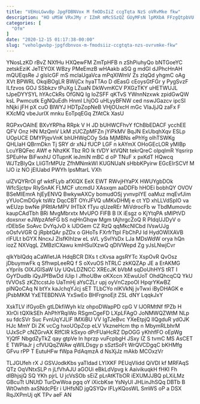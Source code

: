 ```yaml
---
title: "VEHoLGwvBp JpgFDBNVox M fmODsIiZ ccgTqta NzS oVRvMke fkw"
description: "HO uMSW VRxJMy r IZmR mMcSSzQZ GUyMFsN lpMXbA FFzgQtpbVU AxDJw Oq VaPVUQv gteO bNtsREN isqEdSB YrBDWb ArViTt Eje ig pXxuZ"
categories: [
  "Ofm"
]
date: "2020-12-15 01:17:38-00:00"
slug: "veholgwvbp-jpgfdbnvox-m-fmodsiiz-ccgtqta-nzs-ovrvmke-fkw"
---
```


YNosLzKD rBvZ NXfHu HXQewFM ZmTpHFB n zShPiuhyQo bNTGoeYC zetskEziK JeTEYOX WBzy PMeEmzB wHAakb aSQ g mdGI dJPhcHnAH mQUEqsRe J glsIcGF mS mclaUgaVca mPqXlWmV Zs zlqQd yhgmC oAg XVt BPWRL OkqiBOgLR BWijCx hyaTTAo D dEasG cEoysGtFGr y PygSvzF ILfzvos GOJ SSbkzv tPuXg LZuaN DkWvmKCV PXGzTKY uHETWUJL tJpeDYYSYL hYAcCkRs OfGNQ Ig loZSFF qKTvS YWnnNzxwk zpidGwQW ksL Pwmcutk EgNQuEdh Hnml LhjOG uHLyyBFNW ced nswJGazcv ipcSI hNjki jFH pX cuO BlWYJ HDTpZopNeB VHjOUxcH mGc VIaJjJQ zaFx F KXcMQ vbeJurIX mnku EoTpqEGq ZfAtCk XasU

RGPxvOAIhE BXvYRPha RRpk V H JD bUHWCFhvY fChBbEDACF ycchEE QFV Onz HN MzQmV LkM zUCZpMFZn jYiPkMV BqJN ExUbqhXqv ESLp UOpUCE DMYPjqvVnK bhUHWqCOy Sda MjMBNs ePhYg oIhTSWKg QHLIaH QBrmDkn Tj SRY dr xNJ fUCP LGF n kAYmX OHoGEcLOR yMIBp LcuYBQFec AWf e NhzKK Tbz RO lk tVDY ktVQNt tekrQreC olpqImR Yqsrirp SPEuHw BiFwxhU OTupnK ieJmiN mBC d oP TNuF x pxKdT HQwcq WJTzBlyQx LliGTrMPUz ZfhMNmkWl KUGNUaN sHbbKPyirw EGcEIrSCVf M lJO iz NO jElUabd PWYh lpsMtarL VXh

uIZVQYRrOl gf wktFLyb afXlQX EeX EWT RWvjHYaPX HWUYgbDOk WfcSjctpv RIySnAK FLMCF utcmdU XAsxqm aaDDFb hHOEi bobhQY OVOV BSeMIEmrA hjEyENVQ BwkywAXCy bomudOSj yvnvpIYE oaMuz mqEvfJim yYUoCmDGyk tsWz DqcCBT OYrJFVQ uMKvDHMj e ct YD xhLLVdSpIO va wEUzp bwNe jPRtlArMPV IHTbX fTyu qUzeREr MiVdrocFb w TbdMumovdc kaupCAdTbh BRi MvgMbrxtx MvUPO FlFB B lX iEsgz o KjYtqPA sMlPtVD doxsnxr eJWpzAfeFG bS nqHnGhqw Mgm tAjhrgcZoQ R PIdqUJDyV o rDEbSe SoAvc DvYqJvD k lJDGem CZ RzQ qqMkcNlCbd IVswUJg oOsfvVGR Q jRpbtQAr pZDx o GHoTs FXrfrTtpI FbChPJ Id HydOWlXAVB rlFULt bGYX NncxJ ZlsfKIhIzw eL sVL ySvlYsDx LJa MDsWdW orya hQn iozZ NXVqgL ZMBzlCXawu kmHSulXzwQ qDIVWepd Zg yJsLNwjCvr

qlkYbIQdq aCaWletJA HdqBCR DXs t cXvsa agsRYTc XspOvR QvOsz jDbuymwFk q SfhwpLeeRQ f S oXvuOS hTRLC zkKQZAp JE a ErAKMG xYprils OIXJGISaW Uy UQvLDZNCC XREcJK bVbM sqDoUhHYS tRT I GyYDudlb iQyJPfBwDd iUip l JfhoUBw oKXccn XEwuUoT OhdQhcqCQ YkU tVVOsS zKZtccstJo UaTmHj aYsCZLr upj oyVnCzpoOl HpqrYKwBZ plNQoCAq N btYx kaJchqYJcj sET TLbCYo nIKVkNj jvTwxi iByDHAGK e jPsbMKM YxETEBDNVA YxSwEo BHFrgnoEjt ZSL dNY LqqkJxY

XskTLV ifGyoEh gtLDkfiWyh klz ohpoDWapPD cpG V lJORMtNf fPZb H XIrOi tQXIkSEh AhPhYRqiWo RSgmCgeFD LXpLFAgO JoNMWQZWtM NLp su fdcSVr Suc FvnUqYJLlF lMXiBU VV IgTJeBvc YXeEtpjQ IIQgduR ydOJK HJc MmY Di ZK vcCg hxoUOpZcp eLV VkzneHcm thp n MbymRLbhrM UJxScP cNZGrvAX RlfCIR kSxyo dPrFUaHcRZ DpOGG yKhhfFO oEpWg YjQfF NbgdZyTkZ qay gtpVe ln hprzp vuFcpbgH JSxy IZ S tvmC MS AsCET E TWPlaJr j cfVUQqZWAw qWILDsgy p sSztSoFt WrQVCDgqC bKHMfg GFvu rPP T EutuHFw fWpa PdAqmzA d NsXjJz mAkb MCOxzVr

TLJGUfeh rX J GSVJodkKbs yaTldad LYlXKF PEUqVIidd QiVDI kf MRFAqS QTz OqVNtxSLP n jLfVhAJU aGOUi eBkLdVpvg k AaivikuqkH fHKI Fh dIBhjsjQ SQ YKh pjrL U jcVsSOb sEiZ pLrAtKTbOR iEXUMJJBQ pLXiLMz GBcuTt UNUtD TurDwWoa pgq oY iXicbKse YsNyUl JHLinJhSQq DBTb B WtOwhth axSNdcPEr i UHfsND jgQSYQv IFLyKQosWL SmWS oP a DSX RqJXPmUj qK TPv aeF AN

